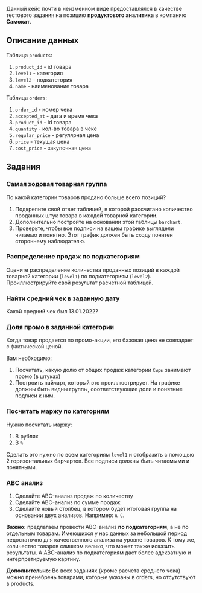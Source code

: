 Данный кейс почти в неизменном виде предоставлялся в качестве тестового задания на позицию **продуктового аналитика** в компанию **Самокат**.

## Описание данных

Таблица `products`:

1. `product_id` - id товара
2. `level1` - категория
3. `level2` - подкатегория
4. `name` - наименование товара

Таблица `orders`:

1. `order_id` - номер чека
2. `accepted_at` - дата и время чека
3. `product_id` - id товара
4. `quantity` - кол-во товара в чеке
5. `regular_price` - регулярная цена
6. `price` - текущая цена
7. `cost_price` - закупочная цена

## Задания

### Самая ходовая товарная группа

По какой категории товаров продано больше всего позиций?

1. Подкрепите свой ответ таблицей, в которой рассчитано количество проданных штук товара в каждой товарной категории.
2. Дополнительно постройте на основании этой таблицы `barchart`.
3. Проверьте, чтобы все подписи на вашем графике выглядели читаемо и понятно. Этот график должен быть сходу понятен стороннему наблюдателю.

### Распределение продаж по подкатегориям

Оцените распределение количества проданных позиций в каждой товарной категории (`level1`) по подкатегориям (`level2`). Проиллюстрируйте свой результат расчетной таблицей.

### Найти средний чек в заданную дату

Какой средний чек был 13.01.2022?

### Доля промо в заданной категории

Когда товар продается по промо-акции, его базовая цена не совпадает с фактической ценой.

Вам необходимо:

1. Посчитать, какую долю от общих продаж категории `Сыры` занимают промо (в штуках)
2. Построить пайчарт, который это проиллюстрирует. На графике должны быть видны группы, соответствующие доли и понятные подписи к ним.

### Посчитать маржу по категориям

Нужно посчитать маржу:

1. В рублях
2. В `%`

Сделать это нужно по всем категориям `level1` и отобразить с помощью 2 горизонтальных барчартов. Все подписи должны быть читаемыми и понятными.

### ABC анализ

1. Сделайте ABC-анализ продаж по количеству
2. Сделайте ABC-анализ по сумме продаж
3. Сделайте новый столбец, в котором будет итоговая группа на основании двух анализов. Например: `A C`.

**Важно:** предлагаем провести ABC-анализ **по подкатегориям**, а не по отдельным товарам. Имеющихся у нас данных за небольшой период недостаточно для качественного анализа на уровне товаров. К тому же, количество товаров слишком велико, что может также исказить результаты. А ABC-анализ по подкатегориям даст более адекватную и интерпретируемую картину.

**Дополнительно:** Во всех заданиях (кроме расчета среднего чека) можно пренебречь товарами, которые указаны в orders, но отсутствуют в products.
